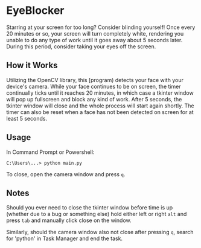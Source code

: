# EyeBlocker
Starring at your screen for too long? Consider blinding yourself! Once every 20 minutes or so, your screen will turn completely white, rendering you unable to do any type of work until it goes away about 5 seconds later.
During this period, consider taking your eyes off the screen. 

## How it Works
Utilizing the OpenCV library, this [program) detects your face with your device's camera. While your face continues to be on screen, the timer continually ticks until it reaches 20 minutes, in which case a tkinter window will pop up fullscreen and block any kind of work. After 5 seconds, the tkinter window will close and the whole process will start again shortly. The timer can also be reset when a face has not been detected on screen for at least 5 seconds. 

## Usage
In Command Prompt or Powershell:
```
C:\Users\...> python main.py
```
To close, open the camera window and press `q`.

## Notes
Should you ever need to close the tkinter window before time is up (whether due to a bug or something else) hold either left or right `alt` and press `tab` and manually click close on the window.  
  
Similarly, should the camera window also not close after pressing `q`, search for 'python' in Task Manager and end the task.
